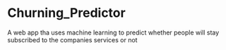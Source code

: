 # Churning_Predictor
 A web app tha uses machine learning to predict whether  people will stay subscribed to the companies services or not 
